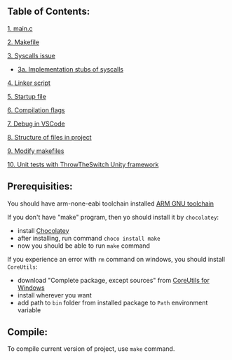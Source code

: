 

## Table of Contents:
[1. main.c](Chapters/1.%20main.c%20file.md)

[2. Makefile](Chapters/2.%20Makefile.md)

[3. Syscalls issue](Chapters/3.%20Syscalls%20issue.md)
- [3a. Implementation stubs of syscalls](Chapters/3a.%20Implementation%20stubs%20of%20syscalls.md)

[4. Linker script](Chapters/4.%20Linker%20script.md)

[5. Startup file](Chapters/5.%20Startup%20file.md)

[6. Compilation flags](Chapters/6.%20Compilation%20flags.md)

[7. Debug in VSCode](Chapters/7.%20Debug%20in%20VSCode.md)

[8. Structure of files in project](Chapters/8.%20Files%20structure%20in%20project.md)

[9. Modify makefiles](Chapters/9.%20Modify%20makefiles.md)

[10. Unit tests with ThrowTheSwitch Unity framework](Chapters/10.%20Unit%20tests%20with%20Unity.md)

## Prerequisities:
You should have arm-none-eabi toolchain installed [ARM GNU toolchain](https://developer.arm.com/downloads/-/gnu-rm)

If you don't have "make" program, then yo should install it by `chocolatey`:
- install [Chocolatey](https://chocolatey.org/install)
- after installing, run command `choco install make`
- now you should be able to run `make` command

If you experience an error with `rm` command on windows, you should install `CoreUtils`:
- download "Complete package, except sources" from [CoreUtils for Windows](https://gnuwin32.sourceforge.net/packages/coreutils.htm)
- install wherever you want
- add path to `bin` folder from installed package to `Path` environment variable

## Compile:
To compile current version of project, use `make` command.

